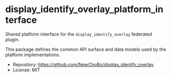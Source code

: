 # display_identify_overlay_platform_interface

Shared platform interface for the `display_identify_overlay` federated plugin.

This package defines the common API surface and data models used by the platform implementations.

- Repository: https://github.com/NewChoBo/display_identify_overlay
- License: MIT
